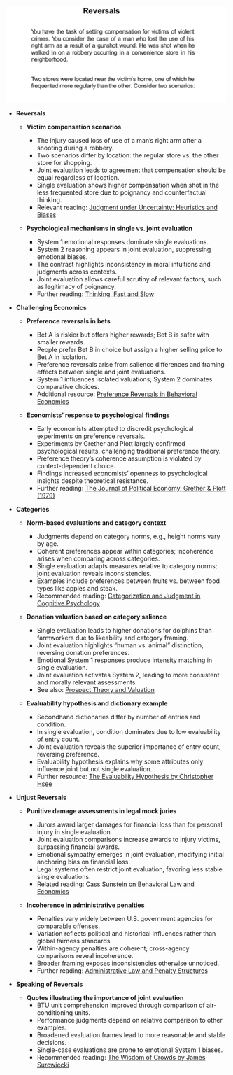 ![ch33-reversals-TFaS](ch33-reversals-TFaS.best.png)

- **Reversals**
  - **Victim compensation scenarios**
    - The injury caused loss of use of a man’s right arm after a shooting during a robbery.
    - Two scenarios differ by location: the regular store vs. the other store for shopping.
    - Joint evaluation leads to agreement that compensation should be equal regardless of location.
    - Single evaluation shows higher compensation when shot in the less frequented store due to poignancy and counterfactual thinking.
    - Relevant reading: [Judgment under Uncertainty: Heuristics and Biases](https://www.cambridge.org/core/books/judgment-under-uncertainty/07F41C09BF3BDEB9CE87D1E64AD33828)

  - **Psychological mechanisms in single vs. joint evaluation**
    - System 1 emotional responses dominate single evaluations.
    - System 2 reasoning appears in joint evaluation, suppressing emotional biases.
    - The contrast highlights inconsistency in moral intuitions and judgments across contexts.
    - Joint evaluation allows careful scrutiny of relevant factors, such as legitimacy of poignancy.
    - Further reading: [Thinking, Fast and Slow](https://en.wikipedia.org/wiki/Thinking,_Fast_and_Slow)

- **Challenging Economics**
  - **Preference reversals in bets**
    - Bet A is riskier but offers higher rewards; Bet B is safer with smaller rewards.
    - People prefer Bet B in choice but assign a higher selling price to Bet A in isolation.
    - Preference reversals arise from salience differences and framing effects between single and joint evaluations.
    - System 1 influences isolated valuations; System 2 dominates comparative choices.
    - Additional resource: [Preference Reversals in Behavioral Economics](https://www.sciencedirect.com/science/article/abs/pii/S0167268107001209)

  - **Economists’ response to psychological findings**
    - Early economists attempted to discredit psychological experiments on preference reversals.
    - Experiments by Grether and Plott largely confirmed psychological results, challenging traditional preference theory.
    - Preference theory’s coherence assumption is violated by context-dependent choice.
    - Findings increased economists’ openness to psychological insights despite theoretical resistance.
    - Further reading: [The Journal of Political Economy, Grether & Plott (1979)](https://www.journals.uchicago.edu/doi/10.1086/260929)

- **Categories**
  - **Norm-based evaluations and category context**
    - Judgments depend on category norms, e.g., height norms vary by age.
    - Coherent preferences appear within categories; incoherence arises when comparing across categories.
    - Single evaluation adapts measures relative to category norms; joint evaluation reveals inconsistencies.
    - Examples include preferences between fruits vs. between food types like apples and steak.
    - Recommended reading: [Categorization and Judgment in Cognitive Psychology](https://psycnet.apa.org/record/2007-12629-009)

  - **Donation valuation based on category salience**
    - Single evaluation leads to higher donations for dolphins than farmworkers due to likeability and category framing.
    - Joint evaluation highlights “human vs. animal” distinction, reversing donation preferences.
    - Emotional System 1 responses produce intensity matching in single evaluation.
    - Joint evaluation activates System 2, leading to more consistent and morally relevant assessments.
    - See also: [Prospect Theory and Valuation](https://www.sciencedirect.com/science/article/abs/pii/016726819190020T)

  - **Evaluability hypothesis and dictionary example**
    - Secondhand dictionaries differ by number of entries and condition.
    - In single evaluation, condition dominates due to low evaluability of entry count.
    - Joint evaluation reveals the superior importance of entry count, reversing preference.
    - Evaluability hypothesis explains why some attributes only influence joint but not single evaluation.
    - Further resource: [The Evaluability Hypothesis by Christopher Hsee](https://www.jstor.org/stable/4132391)

- **Unjust Reversals**
  - **Punitive damage assessments in legal mock juries**
    - Jurors award larger damages for financial loss than for personal injury in single evaluation.
    - Joint evaluation comparisons increase awards to injury victims, surpassing financial awards.
    - Emotional sympathy emerges in joint evaluation, modifying initial anchoring bias on financial loss.
    - Legal systems often restrict joint evaluation, favoring less stable single evaluations.
    - Related reading: [Cass Sunstein on Behavioral Law and Economics](https://www.hup.harvard.edu/catalog.php?isbn=9780674007597)

  - **Incoherence in administrative penalties**
    - Penalties vary widely between U.S. government agencies for comparable offenses.
    - Variation reflects political and historical influences rather than global fairness standards.
    - Within-agency penalties are coherent; cross-agency comparisons reveal incoherence.
    - Broader framing exposes inconsistencies otherwise unnoticed.
    - Further reading: [Administrative Law and Penalty Structures](https://www.oxfordhandbooks.com/view/10.1093/oxfordhb/9780199230457.001.0001/oxfordhb-9780199230457-e-5)

- **Speaking of Reversals**
  - **Quotes illustrating the importance of joint evaluation**
    - BTU unit comprehension improved through comparison of air-conditioning units.
    - Performance judgments depend on relative comparison to other examples.
    - Broadened evaluation frames lead to more reasonable and stable decisions.
    - Single-case evaluations are prone to emotional System 1 biases.
    - Recommended reading: [The Wisdom of Crowds by James Surowiecki](https://en.wikipedia.org/wiki/The_Wisdom_of_Crowds)
